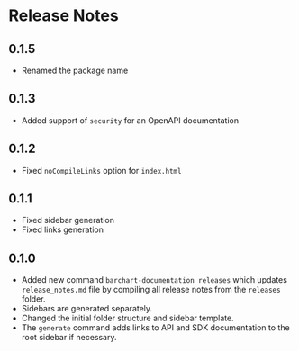 # Release Notes

## 0.1.5
* Renamed the package name

## 0.1.3
* Added support of `security` for an OpenAPI documentation

## 0.1.2
* Fixed `noCompileLinks` option for `index.html`

## 0.1.1
* Fixed sidebar generation
* Fixed links generation

## 0.1.0
* Added new command `barchart-documentation releases` which updates `release_notes.md` file by compiling all release notes from the `releases` folder.
* Sidebars are generated separately.
* Changed the initial folder structure and sidebar template.
* The `generate` command adds links to API and SDK documentation to the root sidebar if necessary.
